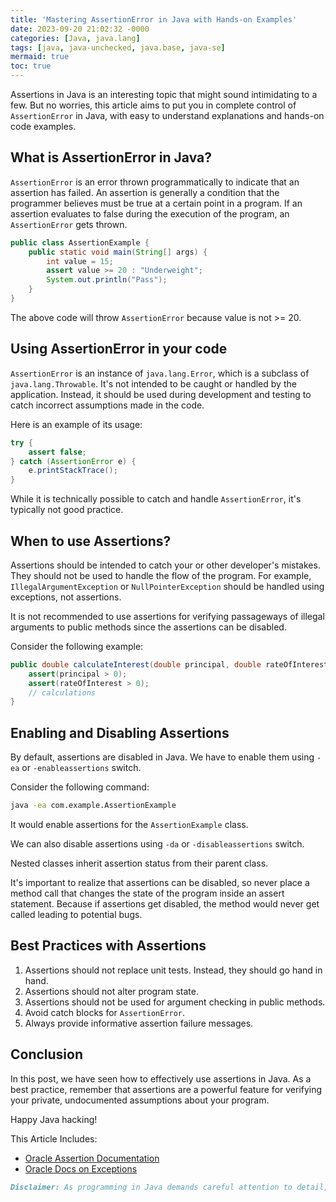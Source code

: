 ```yaml
---
title: 'Mastering AssertionError in Java with Hands-on Examples'
date: 2023-09-20 21:02:32 -0000
categories: [Java, java.lang]
tags: [java, java-unchecked, java.base, java-se]
mermaid: true
toc: true
---
```



Assertions in Java is an interesting topic that might sound intimidating to a few. But no worries, this article aims to put you in complete control of `AssertionError` in Java, with easy to understand explanations and hands-on code examples.  

## What is AssertionError in Java?

`AssertionError` is an error thrown programmatically to indicate that an assertion has failed. An assertion is generally a condition that the programmer believes must be true at a certain point in a program. If an assertion evaluates to false during the execution of the program, an `AssertionError` gets thrown.

```java
public class AssertionExample {
    public static void main(String[] args) {
        int value = 15;
        assert value >= 20 : "Underweight";
        System.out.println("Pass");
    }
}
```
The above code will throw `AssertionError` because value is not >= 20.

## Using AssertionError in your code

`AssertionError` is an instance of `java.lang.Error`, which is a subclass of `java.lang.Throwable`. It's not intended to be caught or handled by the application. Instead, it should be used during development and testing to catch incorrect assumptions made in the code.

Here is an example of its usage:

```java
try {
    assert false;
} catch (AssertionError e) {
    e.printStackTrace();
}
```
While it is technically possible to catch and handle `AssertionError`, it's typically not good practice.

## When to use Assertions?

Assertions should be intended to catch your or other developer's mistakes. They should not be used to handle the flow of the program. For example, `IllegalArgumentException` or `NullPointerException` should be handled using exceptions, not assertions. 

It is not recommended to use assertions for verifying passageways of illegal arguments to public methods since the assertions can be disabled.

Consider the following example:

```java
public double calculateInterest(double principal, double rateOfInterest) {
    assert(principal > 0);
    assert(rateOfInterest > 0);
    // calculations
}
```
## Enabling and Disabling Assertions

By default, assertions are disabled in Java. We have to enable them using `-ea` or `-enableassertions` switch. 

Consider the following command:

```bash
java -ea com.example.AssertionExample
```
It would enable assertions for the `AssertionExample` class. 

We can also disable assertions using `-da` or `-disableassertions` switch.

Nested classes inherit assertion status from their parent class.

It's important to realize that assertions can be disabled, so never place a method call that changes the state of the program inside an assert statement. Because if assertions get disabled, the method would never get called leading to potential bugs.

## Best Practices with Assertions

1. Assertions should not replace unit tests. Instead, they should go hand in hand.
2. Assertions should not alter program state.
3. Assertions should not be used for argument checking in public methods.
4. Avoid catch blocks for `AssertionError`.
5. Always provide informative assertion failure messages.

## Conclusion

In this post, we have seen how to effectively use assertions in Java. As a best practice, remember that assertions are a powerful feature for verifying your private, undocumented assumptions about your program.

Happy Java hacking!

This Article Includes:
* [Oracle Assertion Documentation](https://docs.oracle.com/javase/7/docs/technotes/guides/language/assert.html)
* [Oracle Docs on Exceptions](https://docs.oracle.com/javase/tutorial/essential/exceptions/index.html)

```markdown
Disclaimer: As programming in Java demands careful attention to detail, `AssertionError` should be used appropriately and professionally to avoid unwanted program behavior. Always back your code with unit tests.
```